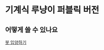 # 기계식 루냥이 퍼블릭 버전

## 어떻게 쓸 수 있나요
[봇 입양하기](https://discordapp.com/oauth2/authorize?client_id=598080777565241354&scope=bot&permissions=76864)
